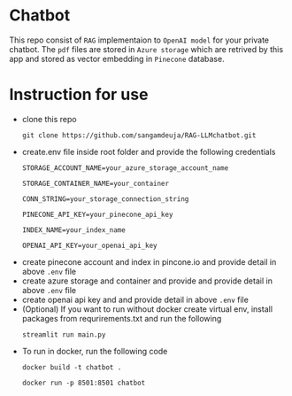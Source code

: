 # Chatbot
This repo consist of `RAG` implementaion to `OpenAI model` for your private chatbot. The `pdf` files are stored in `Azure storage` which are retrived by this app and stored as vector embedding in `Pinecone` database.
# Instruction for use
* clone this repo
  ```
  git clone https://github.com/sangamdeuja/RAG-LLMchatbot.git
  ```
* create.env file inside root folder and provide the following credentials
  ```
  STORAGE_ACCOUNT_NAME=your_azure_storage_account_name
  ```
  ```
  STORAGE_CONTAINER_NAME=your_container
  ```
  ```
  CONN_STRING=your_storage_connection_string
  ```
  ```
  PINECONE_API_KEY=your_pinecone_api_key
  ```
  ```
  INDEX_NAME=your_index_name
  ```
  ```
  OPENAI_API_KEY=your_openai_api_key
  ```
* create pinecone account and index in pincone.io and provide detail in above `.env` file
* create azure storage and container and provide and provide detail in above `.env` file
* create openai api key and and provide detail in above `.env` file
* (Optional) If you want to run without docker create virtual env, install packages from requrirements.txt and run the following
  ```
  streamlit run main.py
  ```
* To run in docker, run the following code
  ```
  docker build -t chatbot .
  ```
  ```
  docker run -p 8501:8501 chatbot
  ```


